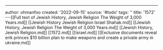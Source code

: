 ---
author: ohmanfoo
created: '2022-09-15'
source: '#todo'
tags: ''
title: '1572'
---[[Full text of Jewish History, Jewish Religion The Weight of 3,000 Years.md]]
[[Jewish History Jewish Religion Israel Shahak.md]]
[[Jewish History, Jewish Religion The Weight of 3,000 Years.md]]
[[Jewish History, Jewish Religion.md]]
[[1572.md]]
[[Israel.md]]
[[Exclusive documents reveal erik princes $10 billion plan to make weapons and create a private army in ukraine.md]]
